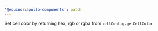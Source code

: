 ```yaml
---
'@equinor/apollo-components': patch
---
```


Set cell color by returning hex, rgb or rgba from `cellConfig.getCellColor`
